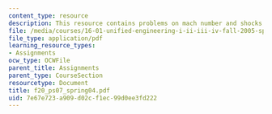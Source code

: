 ```yaml
---
content_type: resource
description: This resource contains problems on mach number and shocks.
file: /media/courses/16-01-unified-engineering-i-ii-iii-iv-fall-2005-spring-2006/7e67e723a909d02cf1ec99d0ee3fd222_f20_ps07_spring04.pdf
file_type: application/pdf
learning_resource_types:
- Assignments
ocw_type: OCWFile
parent_title: Assignments
parent_type: CourseSection
resourcetype: Document
title: f20_ps07_spring04.pdf
uid: 7e67e723-a909-d02c-f1ec-99d0ee3fd222
---
```

